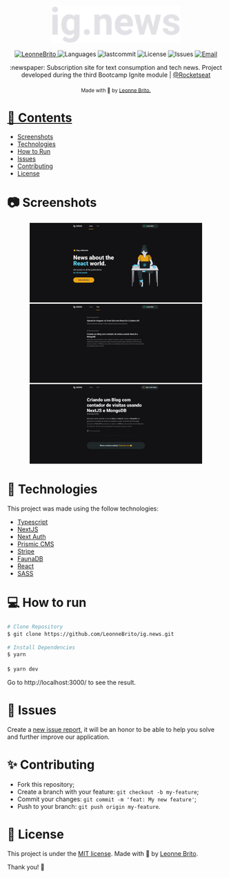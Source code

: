 <p align="center">
   <img src="./.github/logo.svg" alt="Ignews" width="300"/>
</p>

<p align="center">	
   <a href="https://www.linkedin.com/in/leonne-sousa-brito/">
      <img alt="LeonneBrito" src="https://img.shields.io/badge/-LeonneBrito-5965e0?style=flat&logo=Linkedin&logoColor=white" />
   </a>
  <img alt="Languages" src="https://img.shields.io/github/languages/count/LeonneBrito/ig.news?color=%235963C5" />
  <img alt="lastcommit" src="https://img.shields.io/github/last-commit/LeonneBrito/ig.news?color=%235761C3" />
  <img alt="License" src="https://img.shields.io/github/license/LeonneBrito/ig.news?color=%235E69D7" />
  <img alt="Issues" src="https://img.shields.io/github/issues/LeonneBrito/ig.news?color=%235965E0">
  <a href="mailto:contato@leonnebrito.com.br">
   <img alt="Email" src="https://img.shields.io/badge/-contato%40leonnebrito.com.br-%23525DCB" />
  </a>
</p>

<p align="center">
   :newspaper: Subscription site for text consumption and tech news. Project developed during the third Bootcamp Ignite module | <a href="https://github.com/Rocketseat">@Rocketseat</a>
</p>

<div align="center">
  <sub> Made with 💖 by
    <a href="https://github.com/LeonneBrito">Leonne Brito.
  </sub>
</div>

# 📌 Contents

* [Screenshots](#camera-screenshot) 
* [Technologies](#rocket-technologies) 
* [How to Run](#computer-how-to-run)
* [Issues](#bug-issues)
* [Contributing](#sparkles-issues)
* [License](#page_facing_up-license)

# :camera: Screenshots
<div align="center">
   <img src="./.github/screen1.png" width="400px">
   <img src="./.github/screen2.png" width="400px">
   <img src="./.github/screen3.png" width="400px">
</div>

# :rocket: Technologies
This project was made using the follow technologies:

* [Typescript](https://www.typescriptlang.org/)      
* [NextJS](https://nextjs.org/)
* [Next Auth](https://next-auth.js.org/)
* [Prismic CMS](https://prismic.io/)
* [Stripe](https://stripe.com/en-br)
* [FaunaDB](https://fauna.com/)
* [React](https://reactjs.org/)      
* [SASS](https://sass-lang.com/)

# :computer: How to run

```bash
# Clone Repository
$ git clone https://github.com/LeonneBrito/ig.news.git
```

```bash
# Install Dependencies
$ yarn

$ yarn dev
```
Go to http://localhost:3000/ to see the result.

# :bug: Issues

Create a <a href="https://github.com/LeonneBrito/ig.news/issues">new issue report</a>, it will be an honor to be able to help you solve and further improve our application.

# :sparkles: Contributing

- Fork this repository;
- Create a branch with your feature: `git checkout -b my-feature`;
- Commit your changes: `git commit -m 'feat: My new feature'`;
- Push to your branch: `git push origin my-feature`.

# :page_facing_up: License

This project is under the [MIT license](./LICENSE).
Made with 💖 by [Leonne Brito](https://www.linkedin.com/in/leonne-sousa-brito/). 

Thank you! 🌠
